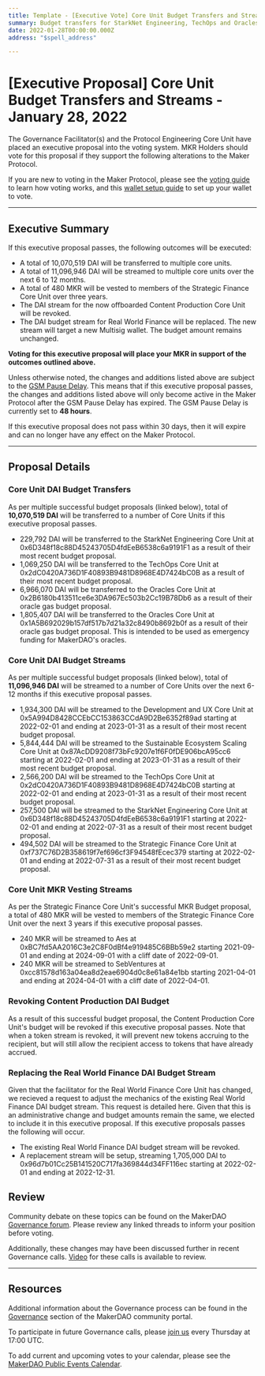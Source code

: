 ```yaml
---
title: Template - [Executive Vote] Core Unit Budget Transfers and Streams - January 28, 2022
summary: Budget transfers for StarkNet Engineering, TechOps and Oracles. Budget streams for Sustainable Ecosystem Scaling, StarkNet Engineering, TechOps, Strategic Finance, Development and UX. Revoking Content Production budget, changing Real World Finance Multisig and streams. MKR vesting streams for Strategic Finance.
date: 2022-01-28T00:00:00.000Z
address: "$spell_address"

---
```

# [Executive Proposal] Core Unit Budget Transfers and Streams - January 28, 2022

The Governance Facilitator(s) and the Protocol Engineering Core Unit have placed an executive proposal into the voting system. MKR Holders should vote for this proposal if they support the following alterations to the Maker Protocol.

If you are new to voting in the Maker Protocol, please see the [voting guide](https://community-development.makerdao.com/en/learn/governance/how-voting-works/) to learn how voting works, and this [wallet setup guide](https://community-development.makerdao.com/en/learn/governance/voting-setup/) to set up your wallet to vote.

---

## Executive Summary

If this executive proposal passes, the following outcomes will be executed:
- A total of 10,070,519 DAI will be transferred to multiple core units.
- A total of 11,096,946 DAI will be streamed to multiple core units over the next 6 to 12 months.
- A total of 480 MKR will be vested to members of the Strategic Finance Core Unit over three years.
- The DAI stream for the now offboarded Content Production Core Unit will be revoked.
- The DAI budget stream for Real World Finance will be replaced. The new stream will target a new Multisig wallet. The budget amount remains unchanged.

**Voting for this executive proposal will place your MKR in support of the outcomes outlined above.**

Unless otherwise noted, the changes and additions listed above are subject to the [GSM Pause Delay](https://community-development.makerdao.com/en/learn/governance/param-gsm-pause-delay). This means that if this executive proposal passes, the changes and additions listed above will only become active in the Maker Protocol after the GSM Pause Delay has expired. The GSM Pause Delay is currently set to **48 hours**.

If this executive proposal does not pass within 30 days, then it will expire and can no longer have any effect on the Maker Protocol.

---

## Proposal Details

### Core Unit DAI Budget Transfers

As per multiple successful budget proposals (linked below), total of **10,070,519 DAI** will be transferred to a number of Core Units if this executive proposal passes.
* 229,792 DAI will be transferred to the StarkNet Engineering Core Unit at 0x6D348f18c88D45243705D4fdEeB6538c6a9191F1 as a result of their most recent budget proposal.
* 1,069,250 DAI will be transferred to the TechOps Core Unit at 0x2dC0420A736D1F40893B9481D8968E4D7424bC0B as a result of their most recent budget proposal.
* 6,966,070 DAI will be transferred to the Oracles Core Unit at 0x2B6180b413511ce6e3DA967Ec503b2Cc19B78Db6 as a result of their oracle gas budget proposal.
* 1,805,407 DAI will be transferred to the Oracles Core Unit at 0x1A5B692029b157df517b7d21a32c8490b8692b0f as a result of their oracle gas budget proposal. This is intended to be used as emergency funding for MakerDAO's oracles.

### Core Unit DAI Budget Streams
As per multiple successful budget proposals (linked below), total of **11,096,946 DAI** will be streamed to a number of Core Units over the next 6-12 months if this executive proposal passes.
* 1,934,300 DAI will be streamed to the Development and UX Core Unit at 0x5A994D8428CCEbCC153863CCdA9D2Be6352f89ad starting at 2022-02-01 and ending at 2023-01-31 as a result of their most recent budget proposal.
* 5,844,444 DAI will be streamed to the Sustainable Ecosystem Scaling Core Unit at 0x87AcDD9208f73bFc9207e1f6F0fDE906bcA95cc6 starting at 2022-02-01 and ending at 2023-01-31 as a result of their most recent budget proposal.
* 2,566,200 DAI will be streamed to the TechOps Core Unit at 0x2dC0420A736D1F40893B9481D8968E4D7424bC0B starting at 2022-02-01 and ending at 2023-01-31 as a result of their most recent budget proposal.
* 257,500 DAI will be streamed to the StarkNet Engineering Core Unit at 0x6D348f18c88D45243705D4fdEeB6538c6a9191F1 starting at 2022-02-01 and ending at 2022-07-31 as a result of their most recent budget proposal.
* 494,502 DAI will be streamed to the Strategic Finance Core Unit at 0xf737C76D2B358619f7ef696cf3F94548fEcec379 starting at 2022-02-01 and ending at 2022-07-31 as a result of their most recent budget proposal.

### Core Unit MKR Vesting Streams
As per the Strategic Finance Core Unit's successful MKR Budget proposal, a total of 480 MKR will be vested to members of the Strategic Finance Core Unit over the next 3 years if this executive proposal passes.
* 240 MKR will be streamed to Aes at 0xBC7fd5AA2016C3e2C8F0dBf4e919485C6BBb59e2 starting 2021-09-01 and ending at 2024-09-01 with a cliff date of 2022-09-01.
* 240 MKR will be streamed to SebVentures at 0xcc81578d163a04ea8d2eae6904d0c8e61a84e1bb starting 2021-04-01 and ending at 2024-04-01 with a cliff date of 2022-04-01.

### Revoking Content Production DAI Budget
As a result of this successful budget proposal, the Content Production Core Unit's budget will be revoked if this executive proposal passes. Note that when a token stream is revoked, it will prevent new tokens accruing to the recipient, but will still allow the recipient access to tokens that have already accrued.

### Replacing the Real World Finance DAI Budget Stream
Given that the facilitator for the Real World Finance Core Unit has changed, we recieved a request to adjust the mechanics of the existing Real World Finance DAI budget stream. This request is detailed here. Given that this is an administrative change and budget amounts remain the same, we elected to include it in this executive proposal. If this executive proposals passes the following will occur.
* The existing Real World Finance DAI budget stream will be revoked.
* A replacement stream will be setup, streaming 1,705,000 DAI to 0x96d7b01Cc25B141520C717fa369844d34FF116ec starting at 2022-02-01 and ending at 2022-12-31.

## Review

Community debate on these topics can be found on the MakerDAO [Governance forum](https://forum.makerdao.com/). Please review any linked threads to inform your position before voting.

Additionally, these changes may have been discussed further in recent Governance calls. [Video](https://www.youtube.com/playlist?list=PLLzkWCj8ywWNq5-90-Id6VPSsrk4OWVan) for these calls is available to review.

---

## Resources

Additional information about the Governance process can be found in the [Governance](https://community-development.makerdao.com/en/learn/governance) section of the MakerDAO community portal.

To participate in future Governance calls, please [join us](https://github.com/makerdao/community/tree/master/governance/governance-and-risk-meetings) every Thursday at 17:00 UTC.

To add current and upcoming votes to your calendar, please see the [MakerDAO Public Events Calendar](https://calendar.google.com/calendar/embed?src=makerdao.com_3efhm2ghipksegl009ktniomdk%40group.calendar.google.com&ctz=UTC&mode=week&showCalendars=0&showPrint=0).
